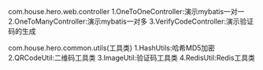 com.house.hero.web.controller
    1.OneToOneController:演示mybatis一对一
    2.OneToManyController:演示mybatis一对多
    3.VerifyCodeController:演示验证码的生成
    
com.house.hero.common.utils(工具类)
    1.HashUtils:哈希MD5加密
    2.QRCodeUtil:二维码工具类
    3.ImageUtil:验证码工具类
    4.RedisUtil:Redis工具类